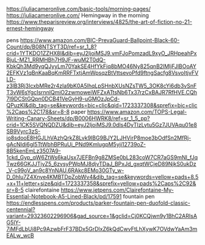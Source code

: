 https://juliacameronlive.com/basic-tools/morning-pages/
https://juliacameronlive.com/
Hemingway in the morning https://www.theparisreview.org/interviews/4825/the-art-of-fiction-no-21-ernest-hemingway

pens https://www.amazon.com/BIC-PrevaGuard-Ballpoint-Black-60-Count/dp/B08NTSYT3D/ref=sr_1_8?crid=1YTKDO1ZZHX8I&dib=eyJ2IjoiMSJ9.vmFJoPomzadL9xyO_JRHpeahPxBjuL-MZ1_RRMHBh7H9JF-wuM2T0dQ-KbkQh3Md9yqQJyyLm70YakSE4HfYkFiq8bMO46Ny825qnB2lMljFJlBOoAY2EFKVz1qBnKaaBqKmRRFTxtjAmWpsqzBtVttsevoPfd9ftngSacfg8VsvoItjvFVLD-z3lB3Rj3IcxbMRe2r4zIa9bK0A5lhqLpSHnbXUsNZsTW5_3OK8cYi6db3vSnFT3vW6sYgcIsrnnlQmiO2zwmoweiWFZxATtsNb6Tx37rzCxBAJR7RfHVE.CQh7l9DCStGQpn0DCB41VeGyH9-uGMOzJpCd-QPuzKI&dib_tag=se&keywords=bic+clic&qid=1723337308&sprefix=bic+clic%2Caps%2C178&sr=8-8
paper https://www.amazon.com/TOPS-Legal-Writing-Canary-Sheets/dp/B0006HWRK8/ref=sr_1_5_pp?crid=1CK5SVQNQDZU&dib=eyJ2IjoiMSJ9.0dls4DyTIzLytu5Gz7JUVAqu01e8SB9Vyrc3zS-io8sdooE8HGJLhVAzhQrkZ8Lvk9IBG9BJY2LJHVirP8moe3bOdfSn2MfRj-gAcNIdi6gl5TtWbhBPRuUi_PNd9KmlugpM5yji12739oZ-8B5kenEmLz3507A9-1ckd_Gyp_qW6ZtWs6kaUsx7JEFBn9g8ZMSe0bL283coW7CR7aGS9mNI_fJqTwz66GKJJTjyZ5_6zvsyPWpMJ8djvTDaJ_BPxJd_gxqtWCjeD89NjkS0ukDz_V-c99oV_an9c8YnNAU.6RAkc8EMo30GTy_w-D_0hIu7Z4Xnye4KMBTDpZobWv4&dib_tag=se&keywords=yellow+pads+8.5+x+11+letter+size&qid=1723337358&sprefix=yellow+pads%2Caps%2C92&sr=8-5
clairefontaine https://www.jetpens.com/Clairefontaine-My-Essential-Notebook-A5-Lined-Black/pd/17591
fountain pen  https://endlesspens.com/products/parker-fountain-pen-duofold-classic-centennial?variant=29323602296906&gad_source=1&gclid=Cj0KCQjwn9y1BhC2ARIsAG5IY-7iMFdLbUi8Pc9AzwbFrF37BDx5GrDlxZ6kQdCwvFtLhXywK7OVdwYaAm3mEALw_wcB
